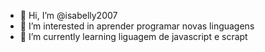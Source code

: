 - 👋 Hi, I’m @isabelly2007
- 👀 I’m interested in  aprender programar novas linguagens 
- 🌱 I’m currently learning  liguagem de javascript e scrapt


<!---
isabelly2007/isabelly2007 is a ✨ special ✨ repository because its `README.md` (this file) appears on your GitHub profile.
You can click the Preview link to take a look at your changes.
--->
